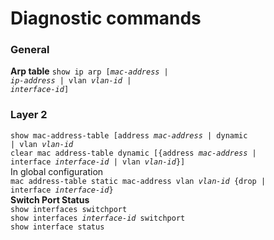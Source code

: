 # Diagnostic commands
### General
**Arp table**
<code>show ip arp [<em>mac-address</em> | <em>ip-address</em> | vlan <em>vlan-id</em> | <em>interface-id</em>]</code>  

### Layer 2
<code>show mac-address-table [address <em>mac-address</em> | dynamic | vlan <em>vlan-id</em></code>  
<code>clear mac address-table dynamic [{address <em>mac-address</em> | interface <em>interface-id</em> | vlan <em>vlan-id</em>}]</code>  
In global configuration  
<code>mac address-table static mac-address vlan <em>vlan-id</em> {drop | interface <em>interface-id</em>}</code>  
**Switch Port Status**  
<code>show interfaces switchport</code>  
<code>show interfaces <em>interface-id</em> switchport</code>  
<code>show interface status</code>